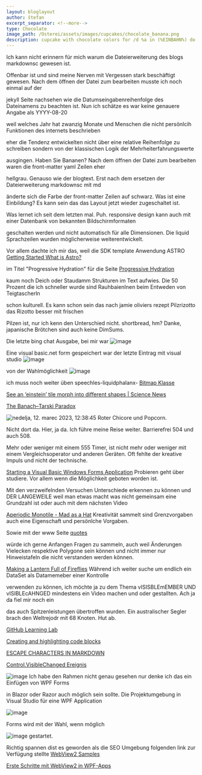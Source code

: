 ```yaml
---
layout: bloglayout
author: štefan
excerpt_separator: <!--more-->
type: Chocolate
image_path: /Osterei/assets/images/cupcakes/chocolate_banana.png
description: cupcake with chocolate colors for /d %a in (%EINBAHN%) do dir /b %a
---
```


Ich kann nicht erinnern für mich warum die Dateierweiterung des blogs markdownsc
gewesen ist.

Offenbar ist und sind meine Nerven mit Vergessen stark beschäftigt gewesen.
Nach dem öffnen der Datei zum bearbeiten musste ich noch einmal auf der

jekyll Seite nachsehen wie die Datumseingabenreihenfolge des Dateinamens zu beachten
ist. Nun ich schätze es war keine genauere Angabe als YYYY-08-20

weil welches Jahr hat zwanzig Monate
und Menschen die nicht persönlcih Funktionen des internets beschrieben

eher die Tendenz entwickelten nicht über eine relative Reihenfolge zu schreiben
sondern von der klassischen Logik der Mehrheiterfahrungswerte

ausgingen. Haben Sie Bananen?
Nach dem öffnen der Datei zum bearbeiten waren die front-matter yaml Zeilen eher

hellgrau. Genauso wie der blogtext.
Erst nach dem ersetzen der Dateierweiterung markdownsc mit md

änderte sich die Farbe der front-matter Zeilen auf schwarz. Was ist eine Einbildung?
Es kann sein das das Layout jetzt wieder zugeschaltet ist.

Was lernet ich seit dem letzten mal. Puh.
responsive design kann auch mit einer Datenbank von bekannten Bildschirmformaten

geschalten werden und nicht automatisch für alle Dimensionen.
Die liquid Sprachzeilen wurden möglicherweise weiterentwickelt.

Vor allem dachte ich mir das, weil die SDK template Anwendung ASTRO
[Getting Started
What is Astro?](https://docs.astro.build/en/getting-started/)

im Titel "Progressive Hydration"
für die Seite [Progressive Hydration](https://www.patterns.dev/posts/progressive-hydration)

kaum noch Deich oder Staudamm Strukturen im Text aufwies.
Die 50 Prozent die ich schneller wurde sind RauhbaienInen beim Entweden von Teigtascherln

schon kulturell.
Es kann schon sein das nach jamie oliviers rezept Pilzrizotto das Rizotto besser mit frischen

Pilzen ist, nur ich kenn den Unterschied nicht. shortbread, hm?
Danke, japanische Brötchen sind auch keine DimSums.

Die letzte bing chat Ausgabe, bei mir war
![image](https://github.com/ledlightjungledStefan/Osterei/assets/75255909/5e90e644-7688-4684-9051-112a73599fa6)

Eine visual basic.net form gespeichert war der letzte Eintrag mit visual studio
![image](https://github.com/ledlightjungledStefan/Osterei/assets/75255909/5458c09f-c3e4-4a8c-95e4-b8ffd83dcfab)

von der Wahlmöglichkeit
![image](https://github.com/ledlightjungledStefan/Osterei/assets/75255909/3ae73096-3b00-4f61-b1bd-e438c0a409b9)

ich muss noch weiter üben speechles-liquidphalanx-
[Bitmap Klasse](https://learn.microsoft.com/de-de/dotnet/api/system.drawing.bitmap?view=windowsdesktop-7.0)

[See an ‘einstein’ tile morph into different shapes | Science News](https://www.youtube.com/watch?v=ugnvucpcfPA)

[The Banach–Tarski Paradox](https://www.youtube.com/watch?v=s86-Z-CbaHA)

![‎nedelja, ‎12. ‎marec ‎2023, ‏‎12:38:45](https://user-images.githubusercontent.com/75255909/224542288-aabca2d6-2ff3-42e0-9766-c1761eefd5cd.JPG)
Roter Chicore und Popcorn.

Nicht dort da. Hier, ja da.
Ich führe meine Reise weiter. Barrierefrei 504 und auch 508.

Mehr oder weniger mit einem 555 Timer, ist nicht mehr oder weniger mit einem Vergleichsoperator
und anderen Geräten. Oft fehlte der kreative Impuls und nicht der technische.

[Starting a Visual Basic Windows Forms Application](https://www.youtube.com/watch?v=EnrOntmxKiM)
Probieren geht über studiere. Vor allem wenn die Möglichkeit geboten worden ist.

Mit den verzweifelnden Versuchen Unterschiede erkennen zu können und DER LANGEWEILE weil man etwas macht
was nicht gemeinsam eine Grundzahl ist oder auch mit dem nächsten Video

[Aperiodic Monotile - Mad as a Hat](https://www.youtube.com/watch?v=vtpswcAfWiI)
Kreativität sammelt sind Grenzvorgaben auch eine Eigenschaft und persönlche Vorgaben.

Sowie mit der www Seite
[quotes](https://developer.mozilla.org/en-US/docs/Web/CSS/quotes)

würde ich gerne Anfangen Fragen zu sammeln, auch weil Änderungen Vielecken respektive
Polygone sein können und nicht immer nur Hinweistafeln die nicht verstanden werden können.

[Making a Lantern Full of Fireflies](https://www.youtube.com/watch?v=iJGPMMMn8VU)
Während ich weiter suche um endlich ein DataSet als Datamemeber einer Kontrolle

verwenden zu können, ich möchte ja zu dem Thema vISISBLEmEMBER UND vISIBLEcAHNGED
mindestens ein Video machen und oder gestallten. Ach ja da fiel mir noch ein

das auch Spitzenleistungen übertroffen wurden. Ein australischer Segler
brach den Weltrejodr mit 68 Knoten. Hut ab.

[GitHub Learning Lab](https://github.com/apps/github-learning-lab)

[Creating and highlighting code blocks](https://docs.github.com/en/get-started/writing-on-github/working-with-advanced-formatting/creating-and-highlighting-code-blocks)

[ESCAPE CHARACTERS IN MARKDOWN](https://whatismarkdown.com/how-to-escape-markdown-characters/#:~:text=Markdown%20is%20not%20a%20new%20language%3B%20it%20is,common%20way%20is%20to%20use%20the%20backslash%20character.)

[Control.VisibleChanged Ereignis](https://learn.microsoft.com/de-de/dotnet/api/system.windows.forms.control.visiblechanged?view=windowsdesktop-7.0)

![image](https://user-images.githubusercontent.com/75255909/206918163-f8577fb9-5257-4c45-8262-bfcb81d6801d.png)
Ich habe den Rahmen nicht genau gesehen nur denke ich das ein Einfügen von WPF Forms

in Blazor oder Razor auch möglich sein sollte.
Die Projektumgebung in Visual Studio für eine WPF Application

![image](https://user-images.githubusercontent.com/75255909/206918880-3b661df3-8b2c-436c-9fb0-8c72a2dd8fd2.png)

Forms 
wird mit der Wahl, wenn möglich

![image](https://user-images.githubusercontent.com/75255909/206918442-39c83f62-091f-4abd-a7fb-08bc70d78989.png)
gestartet.

Richtig spannen dist es geworden als die SEO Umgebung folgenden link zur Verfügung stellte
[WebView2 Samples](https://github.com/MicrosoftEdge/WebView2Samples)

[Erste Schritte mit WebView2 in WPF-Apps](https://learn.microsoft.com/de-de/microsoft-edge/webview2/get-started/wpf)

